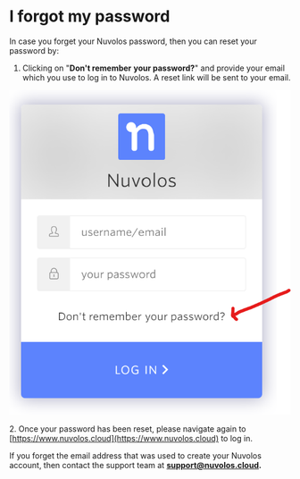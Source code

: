 # I forgot my password

In case you forget your Nuvolos password, then you can reset your password by:&#x20;

1. Clicking on "**Don't remember** **your password?**" and provide your email which you use to log in to Nuvolos. A reset link will be sent to your email.

![](<../../.gitbook/assets/image (17).png>)

2\. Once your password has been reset, please navigate again to [https://www.nuvolos.cloud](https://www.nuvolos.cloud) to log in.

If you forget the email address that was used to create your Nuvolos account, then contact the support team at [**support@nuvolos.cloud**](mailto:support@nuvolos.cloud)**.**
